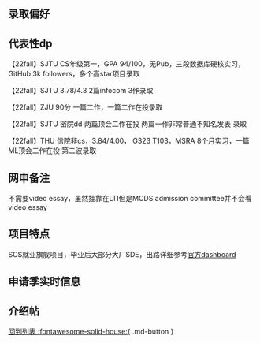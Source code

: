 ## 录取偏好

## 代表性dp
【22fall】SJTU CS年级第一，GPA 94/100，无Pub，三段数据库硬核实习，GitHub 3k followers，多个高star项目录取

【22fall】SJTU 3.78/4.3 2篇infocom 3作录取

【22fall】ZJU 90分 一篇二作，一篇二作在投录取

【22fall】SJTU 密院dd 两篇顶会二作在投 两篇一作非常普通不知名发表 录取

【22fall】THU 信院非cs，3.84/4.00， G323 T103，MSRA 8个月实习，一篇ML顶会二作在投 第二波录取

## 网申备注
不需要video essay，虽然挂靠在LTI但是MCDS admission committee并不会看video essay

## 项目特点
SCS就业旗舰项目，毕业后大部分大厂SDE，出路详细参考[官方dashboard](https://www.cmu.edu/career/outcomes/post-grad-dashboard.html)

## 申请季实时信息

## 介绍帖

[回到列表 :fontawesome-solid-house:](选校梯度.md){ .md-button }
